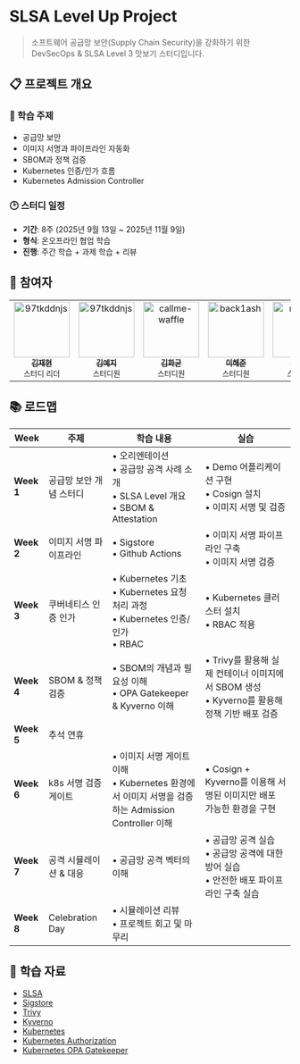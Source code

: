 # SLSA Level Up Project

> 소프트웨어 공급망 보안(Supply Chain Security)을 강화하기 위한 DevSecOps & SLSA Level 3 맛보기 스터디입니다.

## 📋 프로젝트 개요

### 🎯 학습 주제
- 공급망 보안
- 이미지 서명과 파이프라인 자동화
- SBOM과 정책 검증
- Kubernetes 인증/인가 흐름
- Kubernetes Admission Controller

### 🕑 스터디 일정
- **기간**: 8주 (2025년 9월 13일 ~ 2025년 11월 9일)
- **형식**: 온오프라인 협업 학습
- **진행**: 주간 학습 + 과제 학습 + 리뷰

## 👥 참여자

<table>
  <tr>
    <td align="center">
      <a href="https://github.com/kiku99">
        <img src="https://avatars.githubusercontent.com/u/46413809?v=4" width="100px;" alt="97tkddnjs"/>
        <br />
        <sub><b>김재현</b></sub>
      </a>
      <br />
      <sub>스터디 리더</sub>
    </td>
    <td align="center">
      <a href="https://github.com/KimYe-Ji">
        <img src="https://avatars.githubusercontent.com/u/58850411?v=4" width="100px;" alt="97tkddnjs"/>
        <br />
        <sub><b>김예지</b></sub>
      </a>
      <br />
      <sub>스터디원</sub>
    </td>
    <td align="center">
      <a href="https://github.com/callme-waffle">
        <img src="https://avatars.githubusercontent.com/u/58645920?v=4" width="100px;" alt="callme-waffle"/>
        <br />
        <sub><b>김화균</b></sub>
      </a>
      <br />
      <sub>스터디원</sub>
    </td>
    <td align="center">
      <a href="https://github.com/back1ash">
        <img src="https://avatars.githubusercontent.com/u/53644611?v=4" width="100px;" alt="back1ash"/>
        <br />
        <sub><b>이해준</b></sub>
      </a>
      <br />
      <sub>스터디원</sub>
    </td>
    </td>
    <td align="center">
      <a href="https://github.com/mjttong">
        <img src="https://avatars.githubusercontent.com/u/145860909?v=4" width="100px;" alt="mjttong"/>
        <br />
        <sub><b>권민정</b></sub>
      </a>
      <br />
      <sub>스터디원</sub>
    </td>
      <td align="center">
      <a href="https://github.com/ssoxong">
        <img src="https://avatars.githubusercontent.com/u/112956015?v=4" width="100px;" alt="ssoxong"/>
        <br />
        <sub><b>이소현</b></sub>
      </a>
      <br />
      <sub>스터디원</sub>
    </td>
      <td align="center">
      <a href="https://github.com/gaeul3303">
        <img src="https://avatars.githubusercontent.com/u/84903260?s=400&v=4" width="100px;" alt="gaeul3303"/>
        <br />
        <sub><b>홍가을</b></sub>
      </a>
      <br />
      <sub>스터디원</sub>
    </td>
    <td align="center">
      <a href="https://github.com/ori5r2">
        <img src="https://avatars.githubusercontent.com/u/96720326?v=4" width="100px;" alt="ori5r2"/>
        <br />
        <sub><b>노민주</b></sub>
      </a>
      <br />
      <sub>스터디원</sub>
    </td>
      <td align="center">
        <a href="https://github.com/jud1thDev">
          <img src="https://avatars.githubusercontent.com/u/141399892?v=4" width="100px;" alt="jud1thDev"/>
          <br />
          <sub><b>정유정</b></sub>
        </a>
        <br />
        <sub>스터디원</sub>
      </td>
    <td align="center">
        <a href="https://github.com/hodu26">
          <img src="https://avatars.githubusercontent.com/u/69331491?v=4" width="100px;" alt="hodu26"/>
          <br />
          <sub><b>허완</b></sub>
        </a>
        <br />
        <sub>스터디원</sub>
      </td>
  </tr>
</table>

## 📚 로드맵

| Week | 주제 | 학습 내용 | 실습 |
|------|------|-----------|------|
| **Week 1** | 공급망 보안 개념 스터디 | • 오리엔테이션<br>• 공급망 공격 사례 소개<br>• SLSA Level 개요<br>• SBOM & Attestation | • Demo 어플리케이션 구현<br>• Cosign 설치<br>• 이미지 서명 및 검증 |
| **Week 2** | 이미지 서명 파이프라인 | • Sigstore<br>• Github Actions | • 이미지 서명 파이프라인 구축<br>• 이미지 서명 검증 |
| **Week 3** | 쿠버네티스 인증 인가 | • Kubernetes 기초<br>• Kubernetes 요청 처리 과정<br>• Kubernetes 인증/인가<br>• RBAC | • Kubernetes 클러스터 설치<br>• RBAC 적용 |
| **Week 4** | SBOM & 정책 검증 | • SBOM의 개념과 필요성 이해<br>• OPA Gatekeeper & Kyverno 이해  | • Trivy를 활용해 실제 컨테이너 이미지에서 SBOM 생성<br>• Kyverno를 활용해 정책 기반 배포 검증 |
| **Week 5** | 추석 연휴 |  | |
| **Week 6** | k8s 서명 검증 게이트 | • 이미지 서명 게이트 이해<br>• Kubernetes 환경에서 이미지 서명을 검증하는 Admission Controller 이해  | • Cosign + Kyverno를 이용해 서명된 이미지만 배포 가능한 환경을 구현 |
| **Week 7** | 공격 시뮬레이션 & 대응 | • 공급망 공격 벡터의 이해 | • 공급망 공격 실습<br>• 공급망 공격에 대한 방어 실습<br>• 안전한 배포 파이프라인 구축 실습 |
| **Week 8** | Celebration Day | • 시뮬레이션 리뷰<br>• 프로젝트 회고 및 마무리  | |


## 📖 학습 자료

- [SLSA](https://slsa.dev/)
- [Sigstore](https://www.sigstore.dev/)
- [Trivy](https://trivy.dev/latest/)
- [Kyverno](https://kyverno.io/)
- [Kubernetes](https://kubernetes.io/docs/)
- [Kubernetes Authorization](https://kubernetes.io/docs/reference/access-authn-authz/authorization/)
- [Kubernetes OPA Gatekeeper](https://kubernetes.io/blog/2019/08/06/opa-gatekeeper-policy-and-governance-for-kubernetes/)
